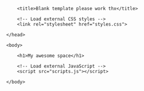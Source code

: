<!doctype html>

<html>
    <head>
        <meta charset="utf-8">

        <title>Blank template please work thx</title>

        <!-- Load external CSS styles -->
        <link rel="stylesheet" href="styles.css">

    </head>

    <body>

        <h1>My awesome space</h1>
        
        <!-- Load external JavaScript -->
        <script src="scripts.js"></script>
        
    </body>

</html>

